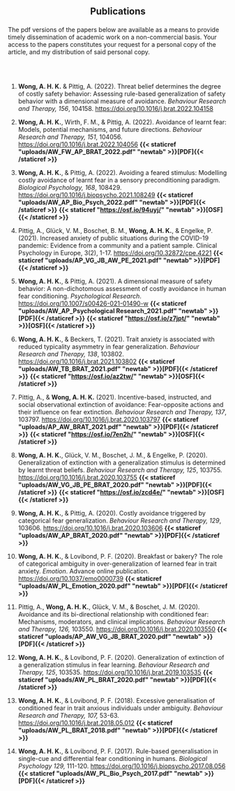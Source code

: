 ## **<p style="text-align: center;">Publications</p>**

The pdf versions of the papers below are available as a means to provide timely dissemination of academic work on a non-commercial basis. Your access to the papers constitutes your request for a personal copy of the article, and my distribution of said personal copy.

<br/><br/>








1. **Wong, A. H. K.** & Pittig, A. (2022). Threat belief determines the degree of costly safety behavior: Assessing rule-based generalization of safety behavior with a dimensional measure of avoidance. *Behaviour Research and Therapy, 156*, 104158. https://doi.org/10.1016/j.brat.2022.104158  


2. **Wong, A. H. K.**, Wirth, F. M., & Pittig, A. (2022). Avoidance of learnt fear: Models, potential mechanisms, and future directions. *Behaviour Research and Therapy, 151*, 104056. https://doi.org/10.1016/j.brat.2022.104056  **{{< staticref "uploads/AW_FW_AP_BRAT_2022.pdf" "newtab" >}}[PDF]{{< /staticref >}}**

3. **Wong, A. H. K.**, & Pittig, A. (2022).  Avoiding a feared stimulus: Modelling costly avoidance of learnt fear in a sensory preconditioning paradigm. *Biological Psychology, 168*, 108429. https://doi.org/10.1016/j.biopsycho.2021.108249 **{{< staticref "uploads/AW_AP_Bio_Psych_2022.pdf" "newtab" >}}[PDF]{{< /staticref >}}**  **{{< staticref "https://osf.io/94uyj/" "newtab" >}}[OSF]{{< /staticref >}}**

4. Pittig, A., Glück, V. M., Boschet, B. M., **Wong, A. H. K.**, & Engelke, P. (2021). Increased anxiety of public situations during the COVID-19 pandemic: Evidence from a community and a patient sample. Clinical Psychology in Europe, 3(2), 1-17. https://doi.org/10.32872/cpe.4221 **{{< staticref "uploads/AP_VG_JB_AW_PE_2021.pdf" "newtab" >}}[PDF]{{< /staticref >}}**

5. **Wong, A. H. K.**, & Pittig, A. (2021). A dimensional measure of safety behavior: A non-dichotomous assessment of costly avoidance in human fear conditioning. *Psychological Research*. https://doi.org/10.1007/s00426-021-01490-w **{{< staticref "uploads/AW_AP_Psychological Research_2021.pdf" "newtab" >}}[PDF]{{< /staticref >}}**  **{{< staticref "https://osf.io/z7jpt/" "newtab" >}}[OSF]{{< /staticref >}}**


6. **Wong, A. H. K.**, & Beckers, T. (2021). Trait anxiety is associated with reduced typicality asymmetry in fear generalization. *Behaviour Research and Therapy, 138*, 103802. https://doi.org/10.1016/j.brat.2021.103802 **{{< staticref "uploads/AW_TB_BRAT_2021.pdf" "newtab" >}}[PDF]{{< /staticref >}}** **{{< staticref "https://osf.io/az2tw/" "newtab" >}}[OSF]{{< /staticref >}}**

7. Pittig, A., & **Wong, A. H. K.** (2021). Incentive-based, instructed, and social observational extinction of avoidance: Fear-opposite actions and their influence on fear extinction. *Behaviour Research and Therapy, 137*, 103797. https://doi.org/10.1016/j.brat.2020.103797 **{{< staticref "uploads/AP_AW_BRAT_2021.pdf" "newtab" >}}[PDF]{{< /staticref >}}** **{{< staticref "https://osf.io/7en2h/" "newtab" >}}[OSF]{{< /staticref >}}**

8. **Wong, A. H. K.**, Glück, V. M., Boschet, J. M., & Engelke, P. (2020). Generalization of extinction with a generalization stimulus is determined by learnt threat beliefs. *Behaviour Research and Therapy, 125*, 103755. https://doi.org/10.1016/j.brat.2020.103755 **{{< staticref "uploads/AW_VG_JB_PE_BRAT_2020.pdf" "newtab" >}}[PDF]{{< /staticref >}}** **{{< staticref "https://osf.io/zcd4e/" "newtab" >}}[OSF]{{< /staticref >}}**


9. **Wong, A. H. K.**, & Pittig, A. (2020). Costly avoidance triggered by categorical fear generalization. *Behaviour Research and Therapy, 129*, 103606. https://doi.org/10.1016/j.brat.2020.103606 **{{< staticref "uploads/AW_AP_BRAT_2020.pdf" "newtab" >}}[PDF]{{< /staticref >}}**

10. **Wong, A. H. K.**, & Lovibond, P. F. (2020).  Breakfast or bakery? The role of categorical ambiguity in over-generalization of learned fear in trait anxiety. *Emotion*. Advance online publication. https://doi.org/10.1037/emo0000739 **{{< staticref "uploads/AW_PL_Emotion_2020.pdf" "newtab" >}}[PDF]{{< /staticref >}}**

11. Pittig, A., **Wong, A. H. K.**, Glück, V. M., & Boschet, J. M. (2020). Avoidance and its bi-directional relationship with conditioned fear: Mechanisms, moderators, and clinical implications. *Behaviour Research and Therapy, 126,* 103550. https://doi.org/10.1016/j.brat.2020.103550 **{{< staticref "uploads/AP_AW_VG_JB_BRAT_2020.pdf" "newtab" >}}[PDF]{{< /staticref >}}**

12. **Wong, A. H. K.**, & Lovibond, P. F. (2020). Generalization of extinction of a generalization stimulus in fear learning. *Behaviour Research and Therapy, 125*, 103535. https://doi.org/10.1016/j.brat.2019.103535 **{{< staticref "uploads/AW_PL_BRAT_2020.pdf" "newtab" >}}[PDF]{{< /staticref >}}**

13. **Wong, A. H. K.**, & Lovibond, P. F. (2018). Excessive generalisation of conditioned fear in trait anxious individuals under ambiguity. *Behaviour Research and Therapy, 107,* 53-63. https://doi.org/10.1016/j.brat.2018.05.012 **{{< staticref "uploads/AW_PL_BRAT_2018.pdf" "newtab" >}}[PDF]{{< /staticref >}}**

14. **Wong, A. H. K.**, & Lovibond, P. F. (2017). Rule-based generalisation in single-cue and differential fear conditioning in humans. *Biological Psychology 129,* 111-120. https://doi.org/10.1016/j.biopsycho.2017.08.056 **{{< staticref "uploads/AW_PL_Bio_Psych_2017.pdf" "newtab" >}}[PDF]{{< /staticref >}}**


<br/><br/>


